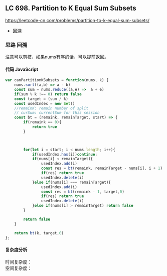 ## LC 698. Partition to K Equal Sum Subsets
https://leetcode-cn.com/problems/partition-to-k-equal-sum-subsets/
- [回溯](#思路-回溯)

### 思路 回溯
注意可以剪枝，如果nums有序的话，可以提前返回。
#### 代码 JavaScript

```JavaScript
var canPartitionKSubsets = function(nums, k) {
    nums.sort((a,b) => a - b)
    const sum = nums.reduce((a,e) =>  a + e)
    if(sum % k !== 0) return false
    const target = (sum / k)
    const usedIndex = new Set()
    //remainK: remain number of split
    // curSum: currentSum for this session
    const bt = (remaink, remainTarget, start) => {
        if(remaink == 0){
            return true
        }

        

        for(let i = start; i < nums.length; i++){
            if(usedIndex.has(i))continue;
            if(nums[i] < remainTarget){
                usedIndex.add(i)
                const res = bt(remaink, remainTarget - nums[i], i + 1)
                if(res) return true
                usedIndex.delete(i)
            }else if(nums[i] === remainTarget){
                usedIndex.add(i)
                const res = bt(remaink - 1, target,0)
                if(res) return true
                usedIndex.delete(i)
            }else if(nums[i] > remainTarget) return false
        }

        return false
    }

    return bt(k, target,0)
};

```

#### 复杂度分析
时间复杂度： </br>
空间复杂度：